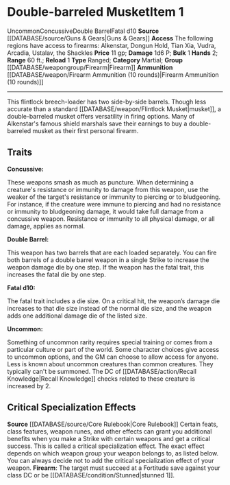 ﻿---
bulk: '1'
damage: 1d6 P
hands: '2'
id: '198'
item_category: Weapons
item_subcategory: Base Weapons
level: '1'
name: Double-barreled Musket
price: 11 gp
range: 60 ft.
rarity: Uncommon
source: '[[DATABASE/source/Guns & Gears|Guns & Gears]]'
trait:
- '[[DATABASE/trait/Concussive|Concussive]]'
- '[[DATABASE/trait/Double Barrel|DoubleBarrel]]'
- '[[DATABASE/trait/Fatal|Fatal d10]]'
- '[[DATABASE/trait/Uncommon|Uncommon]]'
type: Weapon
weapon_category: Martial
weapon_group: '[[DATABASE/weapongroup/Firearm|Firearm]]'
weapon_type: Ranged

---
# Double-barreled Musket<span class="item-type">Item 1</span>

<span class="trait-uncommon item-trait">Uncommon</span><span class="item-trait">Concussive</span><span class="item-trait">Double Barrel</span><span class="item-trait">Fatal d10</span>
**Source** [[DATABASE/source/Guns & Gears|Guns & Gears]]
**Access** The following regions have access to firearms: Alkenstar, Dongun Hold, Tian Xia, Vudra, Arcadia, Ustalav, the Shackles
**Price** 11 gp; **Damage** 1d6 P; **Bulk** 1
**Hands** 2; **Range** 60 ft.; **Reload** 1
**Type** Ranged; **Category** Martial; **Group** [[DATABASE/weapongroup/Firearm|Firearm]]
**Ammunition** [[DATABASE/weapon/Firearm Ammunition (10 rounds)|Firearm Ammunition (10 rounds)]]

---
This flintlock breech-loader has two side-by-side barrels. Though less accurate than a standard [[DATABASE/weapon/Flintlock Musket|musket]], a double-barreled musket offers versatility in firing options. Many of Alkenstar's famous shield marshals save their earnings to buy a double-barreled musket as their first personal firearm.

## Traits

**Concussive:**

These weapons smash as much as puncture. When determining a creature's resistance or immunity to damage from this weapon, use the weaker of the target's resistance or immunity to piercing or to bludgeoning. For instance, if the creature were immune to piercing and had no resistance or immunity to bludgeoning damage, it would take full damage from a concussive weapon. Resistance or immunity to all physical damage, or all damage, applies as normal.

**Double Barrel:**

This weapon has two barrels that are each loaded separately. You can fire both barrels of a double barrel weapon in a single Strike to increase the weapon damage die by one step. If the weapon has the fatal trait, this increases the fatal die by one step.

**Fatal d10:**

The fatal trait includes a die size. On a critical hit, the weapon’s damage die increases to that die size instead of the normal die size, and the weapon adds one additional damage die of the listed size.

**Uncommon:**

Something of uncommon rarity requires special training or comes from a particular culture or part of the world. Some character choices give access to uncommon options, and the GM can choose to allow access for anyone. Less is known about uncommon creatures than common creatures. They typically can't be summoned. The DC of [[DATABASE/action/Recall Knowledge|Recall Knowledge]] checks related to these creature is increased by 2.

## Critical Specialization Effects

**Source** [[DATABASE/source/Core Rulebook|Core Rulebook]] 
Certain feats, class features, weapon runes, and other effects can grant you additional benefits when you make a Strike with certain weapons and get a critical success. This is called a critical specialization effect. The exact effect depends on which weapon group your weapon belongs to, as listed below. You can always decide not to add the critical specialization effect of your weapon.
**Firearm**: The target must succeed at a Fortitude save against your class DC or be [[DATABASE/condition/Stunned|stunned 1]].
